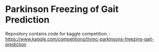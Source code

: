 # Parkinson Freezing of Gait Prediction
Repository contains code for kaggle competition: : https://www.kaggle.com/competitions/tlvmc-parkinsons-freezing-gait-prediction
